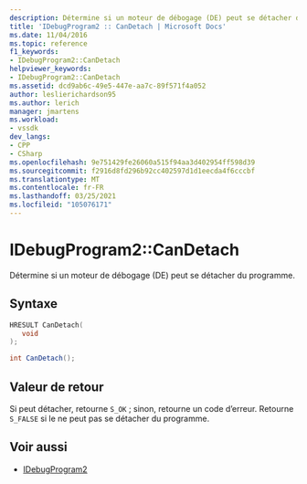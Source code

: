 ```yaml
---
description: Détermine si un moteur de débogage (DE) peut se détacher du programme.
title: 'IDebugProgram2 :: CanDetach | Microsoft Docs'
ms.date: 11/04/2016
ms.topic: reference
f1_keywords:
- IDebugProgram2::CanDetach
helpviewer_keywords:
- IDebugProgram2::CanDetach
ms.assetid: dcd9ab6c-49e5-447e-aa7c-89f571f4a052
author: leslierichardson95
ms.author: lerich
manager: jmartens
ms.workload:
- vssdk
dev_langs:
- CPP
- CSharp
ms.openlocfilehash: 9e751429fe26060a515f94aa3d402954ff598d39
ms.sourcegitcommit: f2916d8fd296b92cc402597d1d1eecda4f6cccbf
ms.translationtype: MT
ms.contentlocale: fr-FR
ms.lasthandoff: 03/25/2021
ms.locfileid: "105076171"
---
```

# <a name="idebugprogram2candetach"></a>IDebugProgram2::CanDetach
Détermine si un moteur de débogage (DE) peut se détacher du programme.

## <a name="syntax"></a>Syntaxe

```cpp
HRESULT CanDetach(
   void
);
```

```csharp
int CanDetach();
```

## <a name="return-value"></a>Valeur de retour
 Si peut détacher, retourne `S_OK` ; sinon, retourne un code d’erreur. Retourne `S_FALSE` si le ne peut pas se détacher du programme.

## <a name="see-also"></a>Voir aussi
- [IDebugProgram2](../../../extensibility/debugger/reference/idebugprogram2.md)
